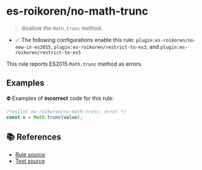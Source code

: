 # es-roikoren/no-math-trunc
> disallow the `Math.trunc` method.

- ✅ The following configurations enable this rule: `plugin:es-roikoren/no-new-in-es2015`, `plugin:es-roikoren/restrict-to-es3`, and `plugin:es-roikoren/restrict-to-es5`

This rule reports ES2015 `Math.trunc` method as errors.

## Examples

⛔ Examples of **incorrect** code for this rule:

```js
/*eslint es-roikoren/no-math-trunc: error */
const n = Math.trunc(value);
```

## 📚 References

- [Rule source](https://github.com/roikoren755/eslint-plugin-es/blob/v2.0.3/src/rules/no-math-trunc.ts)
- [Test source](https://github.com/roikoren755/eslint-plugin-es/blob/v2.0.3/tests/src/rules/no-math-trunc.ts)
